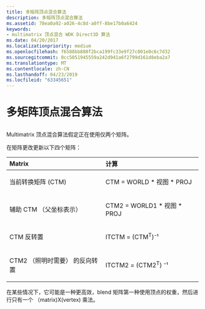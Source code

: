 ```yaml
---
title: 多矩阵顶点混合算法
description: 多矩阵顶点混合算法
ms.assetid: 78ea0a92-a026-4c8d-a0ff-8be17b0a6424
keywords:
- multimatrix 顶点混合 WDK Direct3D 算法
ms.date: 04/20/2017
ms.localizationpriority: medium
ms.openlocfilehash: f6588bb880f2bca199fc33e9f27c001e0c6c7d32
ms.sourcegitcommit: 0cc5051945559a242d941a6f2799d161d8eba2a7
ms.translationtype: MT
ms.contentlocale: zh-CN
ms.lasthandoff: 04/23/2019
ms.locfileid: "63345651"
---
```

# <a name="multimatrix-vertex-blending-algorithm"></a>多矩阵顶点混合算法


## <span id="ddk_multimatrix_vertex_blending_algorithm_gg"></span><span id="DDK_MULTIMATRIX_VERTEX_BLENDING_ALGORITHM_GG"></span>


Multimatrix 顶点混合算法假定正在使用仅两个矩阵。

在矩阵更改更新以下四个矩阵：

<table>
<colgroup>
<col width="50%" />
<col width="50%" />
</colgroup>
<thead>
<tr class="header">
<th align="left">Matrix</th>
<th align="left">计算</th>
</tr>
</thead>
<tbody>
<tr class="odd">
<td align="left"><p>当前转换矩阵 (CTM)</p></td>
<td align="left"><p>CTM = WORLD * 视图 * PROJ</p></td>
</tr>
<tr class="even">
<td align="left"><p>辅助 CTM （父坐标表示）</p></td>
<td align="left"><p>CTM2 = WORLD1 * 视图 * PROJ</p></td>
</tr>
<tr class="odd">
<td align="left"><p>CTM 反转置</p></td>
<td align="left"><p>ITCTM = (CTM<sup>T</sup>)⁻¹</p></td>
</tr>
<tr class="even">
<td align="left"><p>CTM2 （照明时需要） 的反向转置</p></td>
<td align="left"><p>ITCTM2 = (CTM2<sup>T</sup>) ⁻¹</p></td>
</tr>
</tbody>
</table>

 

在某些情况下，它可能是一种更高效，blend 矩阵第一种使用顶点的权重，然后进行只有一个 （matrix)X(vertex) 乘法。

 

 





